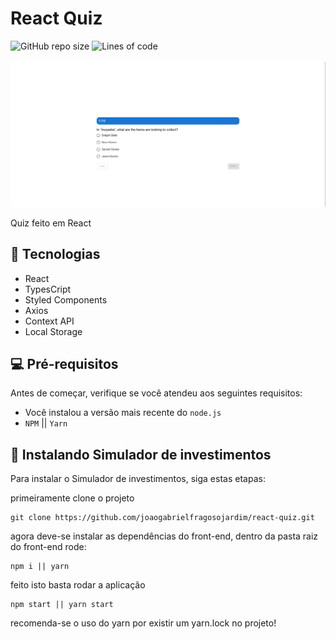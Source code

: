# React Quiz

<div display="flex">
<img alt="GitHub repo size" src="https://img.shields.io/github/repo-size/joaogabrielfragosojardim/simulador-investimentos">
<img alt="Lines of code" src="https://img.shields.io/tokei/lines/github/joaogabrielfragosojardim/simulador-investimentos">
<div/>
<br/>
<img src="https://github.com/joaogabrielfragosojardim/react-quiz/blob/master/src/Assets/thumbnail.png" alt="thumbnail">

Quiz feito em React

## 👾 Tecnologias

* React
* TypesCript
* Styled Components
* Axios
* Context API
* Local Storage

## 💻 Pré-requisitos

Antes de começar, verifique se você atendeu aos seguintes requisitos:

* Você instalou a versão mais recente do `node.js`
* `NPM` || `Yarn`

## 🚀 Instalando Simulador de investimentos

Para instalar o Simulador de investimentos, siga estas etapas:

primeiramente clone o projeto
```
git clone https://github.com/joaogabrielfragosojardim/react-quiz.git
```
agora deve-se instalar as dependências do front-end, dentro da pasta raiz do front-end rode:
```
npm i || yarn
```
feito isto basta rodar a aplicação
```
npm start || yarn start
```
recomenda-se o uso do yarn por existir um yarn.lock no projeto!

